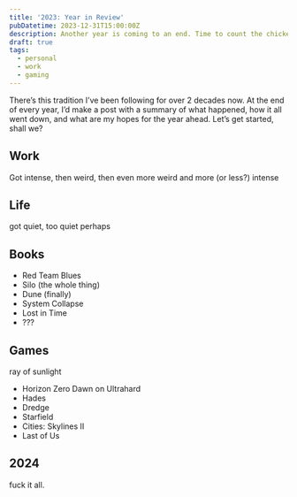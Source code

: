 ```yaml
---
title: '2023: Year in Review'
pubDatetime: 2023-12-31T15:00:00Z
description: Another year is coming to an end. Time to count the chickens (or something like that)
draft: true
tags:
  - personal
  - work
  - gaming
---
```


There’s this tradition I’ve been following for over 2 decades now. At the end of every year, I’d make a post with a summary of what happened, how it all went down, and what are my hopes for the year ahead. Let’s get started, shall we?

## Work

Got intense, then weird, then even more weird and more (or less?) intense

## Life

got quiet, too quiet perhaps

## Books

  - Red Team Blues
  - Silo (the whole thing)
  - Dune (finally)
  - System Collapse
  - Lost in Time
  - ???

## Games

ray of sunlight
  - Horizon Zero Dawn on Ultrahard
  - Hades
  - Dredge
  - Starfield
  - Cities: Skylines II
  - Last of Us

## 2024

fuck it all.
